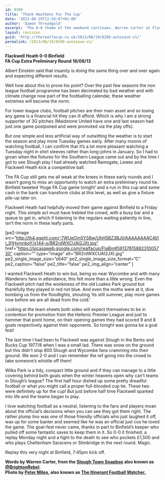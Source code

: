 ```yaml
---
id: 8300
title: 'Thank Heathens For The Cup'
date: '2013-08-19T11:58:07+01:00'
author: 'Damon Threadgold'
excerpt: 'The 0-0 theme of the weekend continues. Warren Carter at Flackwell Heath''s wonky Wilks Park.'
layout: revision
guid: 'http://therealfacup.co.uk/2013/08/19/8298-autosave-v1/'
permalink: /2013/08/19/8298-autosave-v1/
---
```


**Flackwell Heath 0-0 Binfield  
FA Cup Extra Preliminary Round 16/08/13**

Albert Einstein said that insanity is doing the same thing over and over again and expecting different results.

Well how about this to prove his point? Over the past few seasons the non league football programme has been decimated by bad weather and with climate change now part of the footballing calendar, these weather extremes will become the norm.

For lower league clubs, football pitches are their main asset and so losing any game is a financial hit they can ill afford. Which is why I am a strong supporter of 3G pitches (Maidstone United have one and last season had just one game postponed and were promoted via the play offs).

But one simple and less artificial way of outwitting the weather is to start the season and play more Tuesday games early. After many moons of watching football, I can confirm that it’s a lot more pleasant watching a Tuesday night in shirt sleeves rather than long-johns in January. So I had to groan when the fixtures for the Southern League came out and by the time I got to see Slough play I had already watched Ramsgate, Lewes and Flackwell Heath kick a competitive ball.

The FA Cup still gets me all weak at the knees in these early rounds and I wasn’t going to miss an opportunity to watch an extra preliminary round tie. Binfield tweeted ‘Huge FA Cup game tonight’ and a run in this cup and some cash in the bank can transform clubs at this level, as well as give a fixture pile-up later on.

Flackwell Heath had helpfully moved their game against Binfield to a Friday night. This simple act must have trebled the crowd, with a busy bar and a queue to get in, which if listening to the regulars waiting patiently in line, isn’t the norm in these leafy parts.

\[pe2-image src=”http://lh4.ggpht.com/-7WUeOm5YS8w/UhH5BZ3BJiI/AAAAAAAAC4I/l\_91HvmnboY/s144-o/BR2rdWXCUAI2JXt.jpg” href=”https://picasaweb.google.com/realfacup/FlaBin#5913781588231005730″ caption=”” type=”image” alt=”BR2rdWXCUAI2JXt.jpg” pe2\_single\_image\_size=”s640″ pe2\_single\_image\_size\_format=”C” pe2\_caption=”false” pe2\_title=”false” pe2\_img\_align=”center” \]

I wanted Flackwell Heath to win but, being so near Wycombe and with many Wanderers fans in attendance, this felt more than a little wrong. Even the Flackwell pitch had the wonkiness of the old Loakes Park ground but thankfully they played in red not blue. And even the moths were at it, dive bombing us from the floodlights, shouting ‘its still summer, play more games now before we are all dead from the cold.’

Looking at the team sheets both sides will expect themselves to be in contention for promotion from the Hellenic Premier League and just to hammer that point home, on their opening games they had scored 9 and 8 goals respectively against their opponents. So tonight was gonna be a goal fest!

The last time I had been to Flackwell was against Slough in the Berks and Bucks Cup 1977/8 when I was a small lad. There was snow on the ground but this didn’t stop 800 Slough and Wycombe fans cramming into their ground. We won 2-0 and I can remember the ref going into the crowd to take someone’s whistle off them!

Wilks Park is a tidy, compact little ground and if they can manage to a little covering behind both goals when the winter heavens open why can’t teams in Slough’s league? The first half hour dished up some pretty dreadful football or what you might call a proper full-blooded cup tie. These two were definitely up for the cup! But just before half time Flackwell sparked into life and the teams began to play.

I love watching football as a neutral, listening to the fans and players moan about the official’s decisions when you can see they got them right. The rather plump lino was one of those friendly officials who just laughed it off, was up for some banter and seemed like he was an official just cos he loved the game. The goal-fest never came, thanks in part to Binfield’s keeper who pulled off some fantastic saves to keep them in it. So 0-0 it finished, a replay Monday night and a fight to the death to see who pockets £1,500 and who plays Cheltenham Saracens or Slimbridge in the next round. Magic.

Replay this very night at Binfield, 7:45pm kick off.

**Words by Warren Carter, from the [Slough Town Soapbox](http://www.sloughtownsoapbox.blogspot.com/) also known as [@BrightonRebel](http://twitter.com/#%21/brightonrebel).**  
 **Photo by [Peter Miles](https://twitter.com/PeterRMiles), also known as [The Itinerant Football Watcher.](http://peterrmiles.wordpress.com/)**